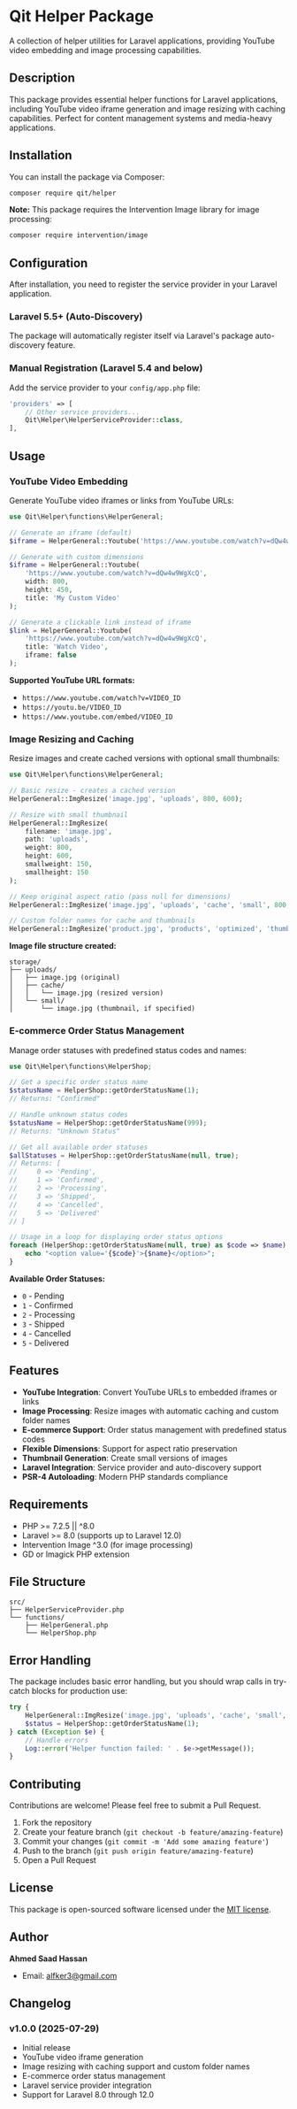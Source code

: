 # Qit Helper Package

A collection of helper utilities for Laravel applications, providing YouTube video embedding and image processing capabilities.

## Description

This package provides essential helper functions for Laravel applications, including YouTube video iframe generation and image resizing with caching capabilities. Perfect for content management systems and media-heavy applications.

## Installation

You can install the package via Composer:

```bash
composer require qit/helper
```

**Note:** This package requires the Intervention Image library for image processing:

```bash
composer require intervention/image
```

## Configuration

After installation, you need to register the service provider in your Laravel application.

### Laravel 5.5+ (Auto-Discovery)

The package will automatically register itself via Laravel's package auto-discovery feature.

### Manual Registration (Laravel 5.4 and below)

Add the service provider to your `config/app.php` file:

```php
'providers' => [
    // Other service providers...
    Qit\Helper\HelperServiceProvider::class,
],
```

## Usage

### YouTube Video Embedding

Generate YouTube video iframes or links from YouTube URLs:

```php
use Qit\Helper\functions\HelperGeneral;

// Generate an iframe (default)
$iframe = HelperGeneral::Youtube('https://www.youtube.com/watch?v=dQw4w9WgXcQ');

// Generate with custom dimensions
$iframe = HelperGeneral::Youtube(
    'https://www.youtube.com/watch?v=dQw4w9WgXcQ',
    width: 800,
    height: 450,
    title: 'My Custom Video'
);

// Generate a clickable link instead of iframe
$link = HelperGeneral::Youtube(
    'https://www.youtube.com/watch?v=dQw4w9WgXcQ',
    title: 'Watch Video',
    iframe: false
);
```

**Supported YouTube URL formats:**
- `https://www.youtube.com/watch?v=VIDEO_ID`
- `https://youtu.be/VIDEO_ID`
- `https://www.youtube.com/embed/VIDEO_ID`

### Image Resizing and Caching

Resize images and create cached versions with optional small thumbnails:

```php
use Qit\Helper\functions\HelperGeneral;

// Basic resize - creates a cached version
HelperGeneral::ImgResize('image.jpg', 'uploads', 800, 600);

// Resize with small thumbnail
HelperGeneral::ImgResize(
    filename: 'image.jpg',
    path: 'uploads',
    weight: 800,
    height: 600,
    smallweight: 150,
    smallheight: 150
);

// Keep original aspect ratio (pass null for dimensions)
HelperGeneral::ImgResize('image.jpg', 'uploads', 'cache', 'small', 800, null);

// Custom folder names for cache and thumbnails
HelperGeneral::ImgResize('product.jpg', 'products', 'optimized', 'thumbs', 1200, 800, 200, 200);
```

**Image file structure created:**
```
storage/
├── uploads/
│   ├── image.jpg (original)
│   ├── cache/
│   │   └── image.jpg (resized version)
│   └── small/
│       └── image.jpg (thumbnail, if specified)
```

### E-commerce Order Status Management

Manage order statuses with predefined status codes and names:

```php
use Qit\Helper\functions\HelperShop;

// Get a specific order status name
$statusName = HelperShop::getOrderStatusName(1);
// Returns: "Confirmed"

// Handle unknown status codes
$statusName = HelperShop::getOrderStatusName(999);
// Returns: "Unknown Status"

// Get all available order statuses
$allStatuses = HelperShop::getOrderStatusName(null, true);
// Returns: [
//     0 => 'Pending',
//     1 => 'Confirmed',
//     2 => 'Processing',
//     3 => 'Shipped',
//     4 => 'Cancelled',
//     5 => 'Delivered'
// ]

// Usage in a loop for displaying order status options
foreach (HelperShop::getOrderStatusName(null, true) as $code => $name) {
    echo "<option value='{$code}'>{$name}</option>";
}
```

**Available Order Statuses:**
- `0` - Pending
- `1` - Confirmed  
- `2` - Processing
- `3` - Shipped
- `4` - Cancelled
- `5` - Delivered

## Features

- **YouTube Integration**: Convert YouTube URLs to embedded iframes or links
- **Image Processing**: Resize images with automatic caching and custom folder names
- **E-commerce Support**: Order status management with predefined status codes
- **Flexible Dimensions**: Support for aspect ratio preservation
- **Thumbnail Generation**: Create small versions of images
- **Laravel Integration**: Service provider and auto-discovery support
- **PSR-4 Autoloading**: Modern PHP standards compliance

## Requirements

- PHP >= 7.2.5 || ^8.0
- Laravel >= 8.0 (supports up to Laravel 12.0)
- Intervention Image ^3.0 (for image processing)
- GD or Imagick PHP extension

## File Structure

```
src/
├── HelperServiceProvider.php
└── functions/
    ├── HelperGeneral.php
    └── HelperShop.php
```

## Error Handling

The package includes basic error handling, but you should wrap calls in try-catch blocks for production use:

```php
try {
    HelperGeneral::ImgResize('image.jpg', 'uploads', 'cache', 'small', 800, 600);
    $status = HelperShop::getOrderStatusName(1);
} catch (Exception $e) {
    // Handle errors
    Log::error('Helper function failed: ' . $e->getMessage());
}
```

## Contributing

Contributions are welcome! Please feel free to submit a Pull Request.

1. Fork the repository
2. Create your feature branch (`git checkout -b feature/amazing-feature`)
3. Commit your changes (`git commit -m 'Add some amazing feature'`)
4. Push to the branch (`git push origin feature/amazing-feature`)
5. Open a Pull Request

## License

This package is open-sourced software licensed under the [MIT license](LICENSE).

## Author

**Ahmed Saad Hassan**
- Email: alfker3@gmail.com

## Changelog

### v1.0.0 (2025-07-29)
- Initial release
- YouTube video iframe generation
- Image resizing with caching support and custom folder names
- E-commerce order status management
- Laravel service provider integration
- Support for Laravel 8.0 through 12.0